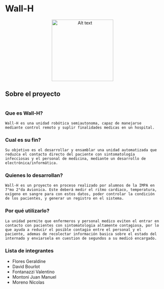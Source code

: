 # Wall-H

<p align="center">
<img title="a title" alt="Alt text" src="https://i.imgur.com/nRKgQNB.png" width="200">
</p>

## Sobre el proyecto
#
### Que es Wall-H?
    Wall-H es una unidad robótica semiautonoma, capaz de manejarse mediante control remoto y suplir finalidades medicas en un hospital.

### Cual es su fin?
    Su objetivo es el desarrollar y ensamblar una unidad automatizada que reduzca el contacto directo del paciente con sintomatología infecciosas y el personal de medicina, mediante un desarrollo de electrónica/informática.

### Quienes lo desarrollan?
    Wall-H es un proyecto en proceso realizado por alumnos de la IMPA en 7°mo 2°da Avionica. Este deberá medir el ritmo cardiaco, temperatura, oxígeno en sangre para con estos datos, poder controlar la condición de los pacientes, y generar un registro en el sistema.

### Por qué utilizarlo?
    La unidad permite que enfermeros y personal medico eviten el entrar en contacto con pacientes con sintomatologia altamente contagiosa, por lo que ayuda a reducir el posible contagio entre el personal y el paciente, ademas de recolectar información basica sobre el estado del internado y enviarsela en cuestion de segundos a su medicó encargado.

### Lista de integrantes

 - Flores Geraldine
 - David Bourlot
 - Fontanazzi Valentino
 - Montoni Juan Manuel
 - Moreno Nicolas
